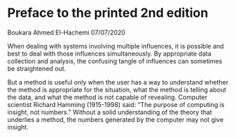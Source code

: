 Preface to the printed 2nd edition
================
Boukara Ahmed El-Hachemi
07/07/2020

When dealing with systems involving multiple influences, it is possible
and best to deal with those influences simultaneously. By appropriate
data collection and analysis, the confusing tangle of influences can
sometimes be straightened out.

But a method is useful only when the user has a way to understand
whether the method is appropriate for the situation, what the method is
telling about the data, and what the method is not capable of revealing.
Computer scientist Richard Hamming (1915-1998) said: “The purpose of
computing is insight, not numbers.” Without a solid understanding of the
theory that underlies a method, the numbers generated by the computer
may not give insight.
